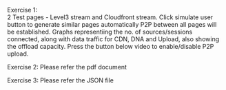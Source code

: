 Exercise 1:  
2 Test pages - Level3 stream and  Cloudfront stream. 
Click simulate user button to generate similar pages automatically P2P between all pages will be established. 
Graphs representiing the no. of sources/sessions connected, along with data traffic for CDN, DNA and Upload, also showing the offload capacity. 
Press the button below video to enable/disable P2P upload. 

Exercise 2:  Please refer the pdf document

Exercise 3:  Please refer the JSON file
